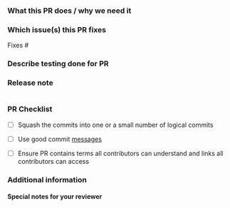 ### What this PR does / why we need it

### Which issue(s) this PR fixes
<!--
     Usage: Fixes #<issue number>.

     Unless the PR is for a trivial change (e.g. fixing a typo), consider opening an issue first
     (and reference it here) so that the problem the PR addresses can be discussed independently of
     the solutions proposed by this PR.
-->

Fixes #

### Describe testing done for PR

<!-- Example: Created vSphere workload cluster to verify change. -->

### Release note
<!--
     Please add a short text (limit to 1 to 2 sentences if possible) in the release-note block below if
     there is anything in this PR that is worthy of mention in the next release.

     See https://github.com/vmware-tanzu/tanzu-framework/blob/main/docs/release/release-notes.md#does-my-pull-request-need-a-release-note
     for more details.
-->
```release-note

```

### PR Checklist

<!-- Please acknowledge by checking that they are being followed -->

- [ ] Squash the commits into one or a small number of logical commits
      <!--
      This repository adopts a linear git history model where no merge commits are necessary. To
      keep the commit history tidy, it is recommended that authors be responsible for the decision
      whether to squash the PR's changes into a single commit (and tidy up the commit message in the
      process) or organizing them into a small number of self-contained and meaningful commits.
      -->
- [ ] Use good commit [messages](https://github.com/vmware-tanzu/tanzu-framework/blob/main/CONTRIBUTING.md)
- [ ] Ensure PR contains terms all contributors can understand and links all contributors can access


### Additional information

#### Special notes for your reviewer

<!-- Add notes to that can aid in the review process, or leave blank -->

<!--
If this pull request is just an idea or POC, or is not ready for review, select "Create draft pull request" (https://docs.github.com/en/github/collaborating-with-issues-and-pull-requests/about-pull-requests#draft-pull-requests)
instead of "Create pull request"
-->
